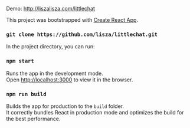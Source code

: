 Demo: http://liszalisza.com/littlechat

This project was bootstrapped with [Create React App](https://github.com/facebookincubator/create-react-app).

### `git clone https://github.com/lisza/littlechat.git`

In the project directory, you can run:

### `npm start`

Runs the app in the development mode.<br>
Open [http://localhost:3000](http://localhost:3000) to view it in the browser.

### `npm run build`

Builds the app for production to the `build` folder.<br>
It correctly bundles React in production mode and optimizes the build for the best performance.